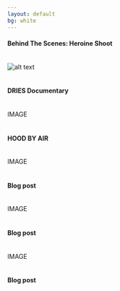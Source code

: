 ```yaml
---
layout: default
bg: white
---
```

#### Behind The Scenes: Heroine Shoot
<br> ![alt text](portfolio/Heroine2_004.jpg)
<br><br>
#### DRIES Documentary
<br> IMAGE
<br><br>
#### HOOD BY AIR
<br> IMAGE
<br><br>
#### Blog post
<br> IMAGE
<br><br>
#### Blog post
<br> IMAGE
<br><br>
#### Blog post
